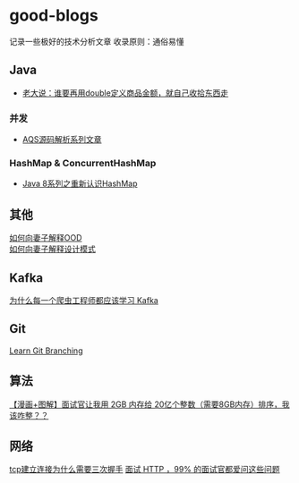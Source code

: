 # good-blogs
记录一些极好的技术分析文章 收录原则：通俗易懂<br>
## Java<br>
* [老大说：谁要再用double定义商品金额，就自己收拾东西走](https://blog.csdn.net/wangshuaiwsws95/article/details/105427315?depth_1-utm_source=distribute.pc_feed.none-task-blog-alirecmd-2&request_id=&utm_source=distribute.pc_feed.none-task-blog-alirecmd-2)<br>
### 并发<br>
* [AQS源码解析系列文章](https://segmentfault.com/a/1190000016058789)<br>
### HashMap & ConcurrentHashMap<br>
* [Java 8系列之重新认识HashMap](https://tech.meituan.com/2016/06/24/java-hashmap.html)<br>

## 其他<br>
[如何向妻子解释OOD](https://www.cnblogs.com/niyw/archive/2011/01/25/1940603.html)<br>
[如何向妻子解释设计模式](https://www.cnblogs.com/niyw/archive/2011/05/30/2062071.html)<br>

## Kafka<br>
[为什么每一个爬虫工程师都应该学习 Kafka](https://juejin.im/post/5df430d8f265da33eb6beabb)<br>

## Git<br>
[Learn Git Branching](https://learngitbranching.js.org/?demo=&locale=zh_CN)<br>

## 算法<br>
[【漫画+图解】面试官让我用 2GB 内存给 20亿个整数（需要8GB内存）排序，我该咋整？？](https://blog.csdn.net/m0_37907797/article/details/104769603)<br>

## 网络<br>
[tcp建立连接为什么需要三次握手](https://www.jianshu.com/p/e7f45779008a)
[面试 HTTP ，99% 的面试官都爱问这些问题](https://juejin.im/post/5e9cda81e51d4547092219fa)<br>
